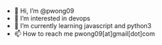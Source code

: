 - 👋 Hi, I’m @pwong09
- 👀 I’m interested in devops
- 🌱 I’m currently learning javascript and python3
- 📫 How to reach me pwong09[at]gmail[dot]com


